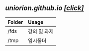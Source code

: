 
*uniorion.github.io [[click]](https://uniorion.github.io)*
------------------

| Folder | Usage | 
|:-------|:--------|
| /fds | 강의 및 과제 | 
|/tmp|임시폴더|
